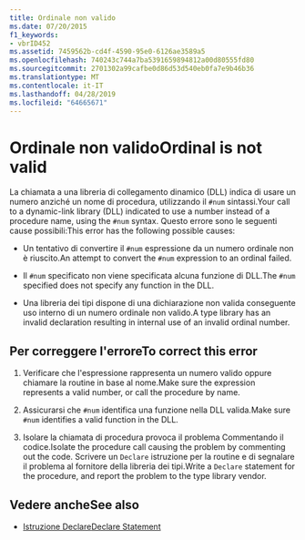 ```yaml
---
title: Ordinale non valido
ms.date: 07/20/2015
f1_keywords:
- vbrID452
ms.assetid: 7459562b-cd4f-4590-95e0-6126ae3589a5
ms.openlocfilehash: 740243c744a7ba5391659894812a00d80555fd80
ms.sourcegitcommit: 2701302a99cafbe0d86d53d540eb0fa7e9b46b36
ms.translationtype: MT
ms.contentlocale: it-IT
ms.lasthandoff: 04/28/2019
ms.locfileid: "64665671"
---
```

# <a name="ordinal-is-not-valid"></a><span data-ttu-id="a9484-102">Ordinale non valido</span><span class="sxs-lookup"><span data-stu-id="a9484-102">Ordinal is not valid</span></span>
<span data-ttu-id="a9484-103">La chiamata a una libreria di collegamento dinamico (DLL) indica di usare un numero anziché un nome di procedura, utilizzando il `#num` sintassi.</span><span class="sxs-lookup"><span data-stu-id="a9484-103">Your call to a dynamic-link library (DLL) indicated to use a number instead of a procedure name, using the `#num` syntax.</span></span> <span data-ttu-id="a9484-104">Questo errore sono le seguenti cause possibili:</span><span class="sxs-lookup"><span data-stu-id="a9484-104">This error has the following possible causes:</span></span>  
  
- <span data-ttu-id="a9484-105">Un tentativo di convertire il `#num` espressione da un numero ordinale non è riuscito.</span><span class="sxs-lookup"><span data-stu-id="a9484-105">An attempt to convert the `#num` expression to an ordinal failed.</span></span>  
  
- <span data-ttu-id="a9484-106">Il `#num` specificato non viene specificata alcuna funzione di DLL.</span><span class="sxs-lookup"><span data-stu-id="a9484-106">The `#num` specified does not specify any function in the DLL.</span></span>  
  
- <span data-ttu-id="a9484-107">Una libreria dei tipi dispone di una dichiarazione non valida conseguente uso interno di un numero ordinale non valido.</span><span class="sxs-lookup"><span data-stu-id="a9484-107">A type library has an invalid declaration resulting in internal use of an invalid ordinal number.</span></span>  
  
## <a name="to-correct-this-error"></a><span data-ttu-id="a9484-108">Per correggere l'errore</span><span class="sxs-lookup"><span data-stu-id="a9484-108">To correct this error</span></span>  
  
1. <span data-ttu-id="a9484-109">Verificare che l'espressione rappresenta un numero valido oppure chiamare la routine in base al nome.</span><span class="sxs-lookup"><span data-stu-id="a9484-109">Make sure the expression represents a valid number, or call the procedure by name.</span></span>  
  
2. <span data-ttu-id="a9484-110">Assicurarsi che `#num` identifica una funzione nella DLL valida.</span><span class="sxs-lookup"><span data-stu-id="a9484-110">Make sure `#num` identifies a valid function in the DLL.</span></span>  
  
3. <span data-ttu-id="a9484-111">Isolare la chiamata di procedura provoca il problema Commentando il codice.</span><span class="sxs-lookup"><span data-stu-id="a9484-111">Isolate the procedure call causing the problem by commenting out the code.</span></span> <span data-ttu-id="a9484-112">Scrivere un `Declare` istruzione per la routine e di segnalare il problema al fornitore della libreria dei tipi.</span><span class="sxs-lookup"><span data-stu-id="a9484-112">Write a `Declare` statement for the procedure, and report the problem to the type library vendor.</span></span>  
  
## <a name="see-also"></a><span data-ttu-id="a9484-113">Vedere anche</span><span class="sxs-lookup"><span data-stu-id="a9484-113">See also</span></span>

- [<span data-ttu-id="a9484-114">Istruzione Declare</span><span class="sxs-lookup"><span data-stu-id="a9484-114">Declare Statement</span></span>](../../../visual-basic/language-reference/statements/declare-statement.md)
